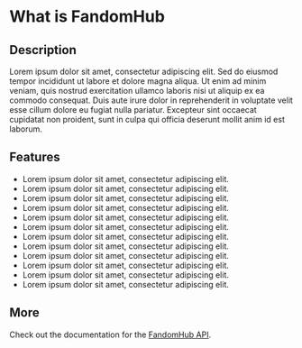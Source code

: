 # What is FandomHub

## Description

Lorem ipsum dolor sit amet, consectetur adipiscing elit. Sed do eiusmod tempor incididunt ut labore et dolore magna aliqua. Ut enim ad minim veniam, quis nostrud exercitation ullamco laboris nisi ut aliquip ex ea commodo consequat. Duis aute irure dolor in reprehenderit in voluptate velit esse cillum dolore eu fugiat nulla pariatur. Excepteur sint occaecat cupidatat non proident, sunt in culpa qui officia deserunt mollit anim id est laborum.

## Features

- Lorem ipsum dolor sit amet, consectetur adipiscing elit.
- Lorem ipsum dolor sit amet, consectetur adipiscing elit.
- Lorem ipsum dolor sit amet, consectetur adipiscing elit.
- Lorem ipsum dolor sit amet, consectetur adipiscing elit.
- Lorem ipsum dolor sit amet, consectetur adipiscing elit.
- Lorem ipsum dolor sit amet, consectetur adipiscing elit.
- Lorem ipsum dolor sit amet, consectetur adipiscing elit.
- Lorem ipsum dolor sit amet, consectetur adipiscing elit.
- Lorem ipsum dolor sit amet, consectetur adipiscing elit.
- Lorem ipsum dolor sit amet, consectetur adipiscing elit.
- Lorem ipsum dolor sit amet, consectetur adipiscing elit.
- Lorem ipsum dolor sit amet, consectetur adipiscing elit.

## More

Check out the documentation for the [FandomHub API](https://github.com/tyronejosee/project_fandomhub_api).
